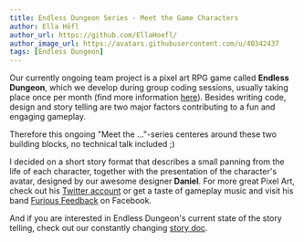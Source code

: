```yaml
---
title: Endless Dungeon Series - Meet the Game Characters
author: Ella Höfl
author_url: https://github.com/EllaHoefl/
author_image_url: https://avatars.githubusercontent.com/u/40342437
tags: [Endless Dungeon]
---
```


Our currently ongoing team project is a pixel art RPG game called **Endless Dungeon**, which we 
develop during group coding sessions, usually taking place once per month (find more information 
[here](/projects "projects")). Besides writing code, design and story telling are two major factors contributing to a fun and engaging gameplay.

Therefore this ongoing "Meet the ..."-series centeres around these two building blocks, no technical 
talk included ;)

I decided on a short story format that describes a small panning from the life of each character, 
together with the presentation of the character's avatar, designed by our awesome designer **Daniel**. 
For more great Pixel Art, check out his [Twitter account](https://twitter.com/VintalValentin/status/1312459523521540097?s=20 "Player Character Running")
 or get a taste of gameplay music and visit his band [Furious Feedback](https://www.facebook.com/furiousfeedback/ "Furious Feedback") on Facebook.

 And if you are interested in Endless Dungeon's current state of the story telling, check out our 
 constantly changing [story doc]( https://docs.google.com/document/d/1pZVx-ZiwUzGbrPeAk06LMXPYZieV0OddlzNfta9DUCI/edit#heading=h.6nogzxqt2wme "Endless Dungeon Story").

